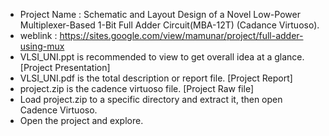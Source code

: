- Project Name : Schematic and Layout Design of a Novel Low-Power Multiplexer-Based 1-Bit Full Adder Circuit(MBA-12T) (Cadance Virtuoso).
- weblink : https://sites.google.com/view/mamunar/project/full-adder-using-mux
- VLSI_UNI.ppt is recommended to view to get overall idea at a glance. [Project Presentation]
- VLSI_UNI.pdf is the total description or report file. [Project Report]
- project.zip is the cadence virtuoso file. [Project Raw file]
- Load project.zip to a specific directory and extract it, then open Cadence Virtuoso.
- Open the project and explore.
